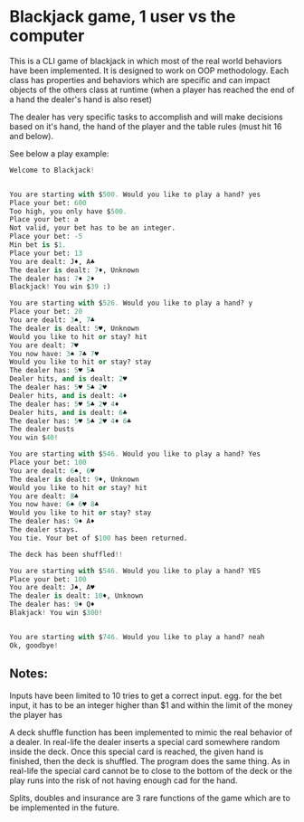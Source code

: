 # Blackjack game, 1 user vs the computer

This is a CLI game of blackjack in which most of the real world behaviors have been implemented.
It is designed to work on OOP methodology. Each class has properties and behaviors which are specific and can impact objects of the others class at runtime (when a player has reached the end of a hand the dealer's hand is also reset)


The dealer has very specific tasks to accomplish and will make decisions based on it's hand, the hand of the player and the table rules (must hit 16 and below).

See below a play example:
```python
Welcome to Blackjack!


You are starting with $500. Would you like to play a hand? yes
Place your bet: 600
Too high, you only have $500.
Place your bet: a 
Not valid, your bet has to be an integer.
Place your bet: -5
Min bet is $1.
Place your bet: 13
You are dealt: J♦, A♣
The dealer is dealt: 7♦, Unknown
The dealer has: 7♦ 2♦ 
Blackjack! You win $39 :)

You are starting with $526. Would you like to play a hand? y
Place your bet: 20
You are dealt: 3♠, 7♣
The dealer is dealt: 5♥, Unknown
Would you like to hit or stay? hit
You are dealt: 7♥
You now have: 3♠ 7♣ 7♥ 
Would you like to hit or stay? stay
The dealer has: 5♥ 5♣ 
Dealer hits, and is dealt: 2♥
The dealer has: 5♥ 5♣ 2♥ 
Dealer hits, and is dealt: 4♦
The dealer has: 5♥ 5♣ 2♥ 4♦ 
Dealer hits, and is dealt: 6♣
The dealer has: 5♥ 5♣ 2♥ 4♦ 6♣ 
The dealer busts
You win $40!

You are starting with $546. Would you like to play a hand? Yes
Place your bet: 100
You are dealt: 6♠, 6♥
The dealer is dealt: 9♦, Unknown
Would you like to hit or stay? hit
You are dealt: 8♣
You now have: 6♠ 6♥ 8♣ 
Would you like to hit or stay? stay
The dealer has: 9♦ A♦ 
The dealer stays.
You tie. Your bet of $100 has been returned.

The deck has been shuffled!!

You are starting with $546. Would you like to play a hand? YES
Place your bet: 100
You are dealt: J♠, A♥
The dealer is dealt: 10♦, Unknown
The dealer has: 9♦ Q♦ 
Blakjack! You win $300!


You are starting with $746. Would you like to play a hand? neah
Ok, goodbye!
```


## Notes:
Inputs have been limited to 10 tries to get a correct input.
egg. for the bet input, it has to be an integer higher than $1 and within the limit of the money the player has

A deck shuffle function has been implemented to mimic the real behavior of a dealer.
In real-life the dealer inserts a special card somewhere random inside the deck.
Once this special card is reached, the given hand is finished, then the deck is shuffled.
The program does the same thing. As in real-life the special card cannot be to close to the bottom of the deck or the play runs into the risk of not having enough cad for the hand. 

Splits, doubles and insurance are 3 rare functions of the game which are to be implemented in the future.